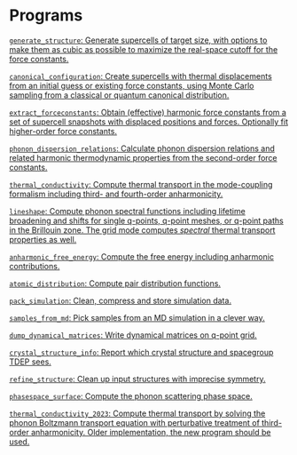 # Programs

[`generate_structure`: Generate supercells of target size, with options to make them as cubic as possible to maximize the real-space cutoff for the force constants.](generate_structure.md)

[`canonical_configuration`: Create supercells with thermal displacements from an initial guess or existing force constants, using Monte Carlo sampling from a classical or quantum canonical distribution.](canonical_configuration.md)

[`extract_forceconstants`: Obtain (effective) harmonic force constants from a set of supercell snapshots with displaced positions and forces. Optionally fit higher-order force constants.](extract_forceconstants.md)

[`phonon_dispersion_relations`: Calculate phonon dispersion relations and related harmonic thermodynamic properties from the second-order force constants.](phonon_dispersion_relations.md)

[`thermal_conductivity`: Compute thermal transport in the mode-coupling formalism including third- and fourth-order anharmonicity.](thermal_conductivity.md)

[`lineshape`: Compute phonon spectral functions including lifetime broadening and shifts for single q-points, q-point meshes, or q-point paths in the Brillouin zone. The grid mode computes _spectral_ thermal transport properties as well.](lineshape.md)

[`anharmonic_free_energy`: Compute the free energy including anharmonic contributions.](anharmonic_free_energy.md)

[`atomic_distribution`: Compute pair distribution functions.](atomic_distribution.md)

[`pack_simulation`: Clean, compress and store  simulation data.](pack_simulation.md)

[`samples_from_md`: Pick samples from an MD simulation in a clever way.](samples_from_md.md)

[`dump_dynamical_matrices`: Write dynamical matrices on q-point grid.](dump_dynamical_matrices.md)

[`crystal_structure_info`: Report which crystal structure and spacegroup TDEP sees.](crystal_structure_info.md)

[`refine_structure`: Clean up input structures with imprecise symmetry.](refine_structure.md)

[`phasespace_surface`: Compute the phonon scattering phase space.](phasespace_surface.md)

[`thermal_conductivity_2023`: Compute thermal transport by solving the phonon Boltzmann transport equation with perturbative treatment of third-order anharmonicity. Older implementation, the new program should be used.](thermal_conductivity_2023.md)
